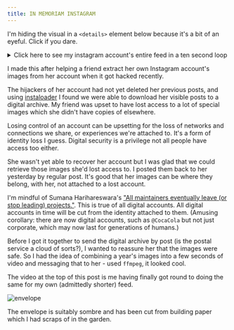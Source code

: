 ```yaml
---
title: IN MEMORIAM INSTAGRAM
---
```


I'm hiding the visual in a `<details>` element below because it's a bit of an eyeful. Click if you dare.

<details>
<summary>Click here to see my instagram account's entire feed in a ten second loop</summary>
<video width="600" height="600" autoplay loop muted>
  <source src="/media/xurizaemon-all.mp4" type="video/mp4">
</video>
</details>

I made this after helping a friend extract her own Instagram account's images from her account when it got hacked recently.

The hijackers of her account had not yet deleted her previous posts, and using [instaloader](https://instaloader.github.io/) I found we were able to download her visible posts to a digital archive. My friend was upset to have lost access to a lot of special images which she didn't have copies of elsewhere.

Losing control of an account can be upsetting for the loss of networks and connections we share, or experiences we're attached to. It's a form of identity loss I guess. Digital security is a privilege not all people have access too either.

She wasn't yet able to recover her account but I was glad that we could retrieve those images she'd lost access to. I posted them back to her yesterday by regular post. It's good that her images can be where they belong, with her, not attached to a lost account.

I'm mindful of Sumana Harihareswara's ["All maintainers eventually leave (or stop leading) projects."](https://docs.oscollective.org/guides/handling-burnout-and-career-planning). This is true of all digital accounts. All digital accounts in time will be cut from the identity attached to them. (Amusing corollary: there are now digital accounts, such as `@CocaCola` but not just corporate, which may now last for generations of humans.)

Before I got it together to send the digital archive by post (is the postal service a cloud of sorts?), I wanted to reassure her that the images were safe. So I had the idea of combining a year's images into a few seconds of video and messaging that to her - used `ffmpeg`, it looked cool.

The video at the top of this post is me having finally got round to doing the same for my own (admittedly shorter) feed.

![envelope](/media/in-memoriam-instagram.jpg)

The envelope is suitably sombre and has been cut from building paper which I had scraps of in the garden.
